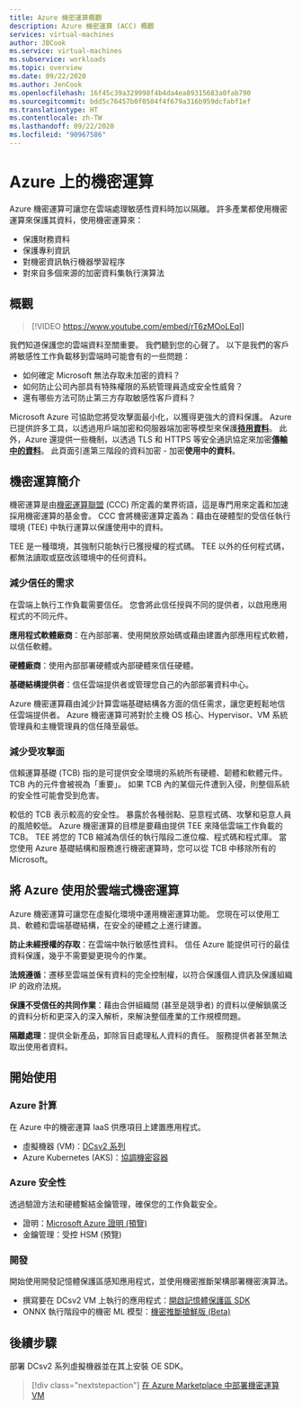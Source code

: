```yaml
---
title: Azure 機密運算概觀
description: Azure 機密運算 (ACC) 概觀
services: virtual-machines
author: JBCook
ms.service: virtual-machines
ms.subservice: workloads
ms.topic: overview
ms.date: 09/22/2020
ms.author: JenCook
ms.openlocfilehash: 16f45c39a329998f4b4da4ea89315683a0fab790
ms.sourcegitcommit: bdd5c76457b0f0504f4f679a316b959dcfabf1ef
ms.translationtype: HT
ms.contentlocale: zh-TW
ms.lasthandoff: 09/22/2020
ms.locfileid: "90967586"
---
```

# <a name="confidential-computing-on-azure"></a>Azure 上的機密運算

Azure 機密運算可讓您在雲端處理敏感性資料時加以隔離。 許多產業都使用機密運算來保護其資料，使用機密運算來：

- 保護財務資料
- 保護專利資訊
- 對機密資訊執行機器學習程序
- 對來自多個來源的加密資料集執行演算法


## <a name="overview"></a>概觀
<p><p>


> [!VIDEO https://www.youtube.com/embed/rT6zMOoLEqI]

我們知道保護您的雲端資料至關重要。 我們聽到您的心聲了。 以下是我們的客戶將敏感性工作負載移到雲端時可能會有的一些問題： 

- 如何確定 Microsoft 無法存取未加密的資料？
- 如何防止公司內部具有特殊權限的系統管理員造成安全性威脅？
- 還有哪些方法可防止第三方存取敏感性客戶資料？

Microsoft Azure 可協助您將受攻擊面最小化，以獲得更強大的資料保護。 Azure 已提供許多工具，以透過用戶端加密和伺服器端加密等模型來保護[**待用資料**](../security/fundamentals/encryption-atrest.md)。 此外，Azure 還提供一些機制，以透過 TLS 和 HTTPS 等安全通訊協定來加密[**傳輸中的資料**](../security/fundamentals/data-encryption-best-practices.md#protect-data-in-transit)。 此頁面引進第三階段的資料加密 - 加密**使用中的資料**。

## <a name="introduction-to-confidential-computing"></a>機密運算簡介  

機密運算是由[機密運算聯盟](https://confidentialcomputing.io/) (CCC) 所定義的業界術語，這是專門用來定義和加速採用機密運算的基金會。 CCC 會將機密運算定義為：藉由在硬體型的受信任執行環境 (TEE) 中執行運算以保護使用中的資料。

TEE 是一種環境，其強制只能執行已獲授權的程式碼。 TEE 以外的任何程式碼，都無法讀取或竄改該環境中的任何資料。 

### <a name="lessen-the-need-for-trust"></a>減少信任的需求
在雲端上執行工作負載需要信任。 您會將此信任授與不同的提供者，以啟用應用程式的不同元件。


**應用程式軟體廠商**：在內部部署、使用開放原始碼或藉由建置內部應用程式軟體，以信任軟體。

**硬體廠商**：使用內部部署硬體或內部硬體來信任硬體。 

**基礎結構提供者**：信任雲端提供者或管理您自己的內部部署資料中心。


Azure 機密運算藉由減少計算雲端基礎結構各方面的信任需求，讓您更輕鬆地信任雲端提供者。 Azure 機密運算可將對於主機 OS 核心、Hypervisor、VM 系統管理員和主機管理員的信任降至最低。

### <a name="reducing-the-attack-surface"></a>減少受攻擊面
信賴運算基礎 (TCB) 指的是可提供安全環境的系統所有硬體、韌體和軟體元件。 TCB 內的元件會被視為「重要」。 如果 TCB 內的某個元件遭到入侵，則整個系統的安全性可能會受到危害。 

較低的 TCB 表示較高的安全性。 暴露於各種弱點、惡意程式碼、攻擊和惡意人員的風險較低。 Azure 機密運算的目標是要藉由提供 TEE 來降低雲端工作負載的 TCB。 TEE 將您的 TCB 縮減為信任的執行階段二進位檔、程式碼和程式庫。 當您使用 Azure 基礎結構和服務進行機密運算時，您可以從 TCB 中移除所有的 Microsoft。


## <a name="using-azure-for-cloud-based-confidential-computing"></a>將 Azure 使用於雲端式機密運算<a id="cc-on-azure"></a>

Azure 機密運算可讓您在虛擬化環境中運用機密運算功能。 您現在可以使用工具、軟體和雲端基礎結構，在安全的硬體之上進行建置。  

**防止未經授權的存取**：在雲端中執行敏感性資料。 信任 Azure 能提供可行的最佳資料保護，幾乎不需要變更現今的作業。

**法規遵循**：遷移至雲端並保有資料的完全控制權，以符合保護個人資訊及保護組織 IP 的政府法規。

**保護不受信任的共同作業**：藉由合併組織間 (甚至是競爭者) 的資料以便解鎖廣泛的資料分析和更深入的深入解析，來解決整個產業的工作規模問題。

**隔離處理**：提供全新產品，卸除盲目處理私人資料的責任。 服務提供者甚至無法取出使用者資料。 

## <a name="get-started"></a>開始使用
### <a name="azure-compute"></a>Azure 計算
在 Azure 中的機密運算 IaaS 供應項目上建置應用程式。
- 虛擬機器 (VM)：[DCsv2 系列](confidential-computing-enclaves.md)
- Azure Kubernetes (AKS)：[協調機密容器](confidential-nodes-aks-overview.md)

### <a name="azure-security"></a>Azure 安全性 
透過驗證方法和硬體繫結金鑰管理，確保您的工作負載安全。 
- 證明：[Microsoft Azure 證明 (預覽)](https://docs.microsoft.com/azure/attestation/overview)
- 金鑰管理：受控 HSM (預覽)

### <a name="develop"></a>開發
開始使用開發記憶體保護區感知應用程式，並使用機密推斷架構部署機密演算法。
- 撰寫要在 DCsv2 VM 上執行的應用程式：[開啟記憶體保護區 SDK](https://github.com/openenclave/openenclave)
- ONNX 執行階段中的機密 ML 模型：[機密推斷搶鮮版 (Beta)](https://aka.ms/confidentialinference)

## <a name="next-steps"></a>後續步驟

部署 DCsv2 系列虛擬機器並在其上安裝 OE SDK。

> [!div class="nextstepaction"]
> [在 Azure Marketplace 中部署機密運算 VM](quick-create-marketplace.md)
